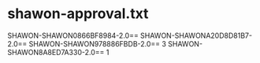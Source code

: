 # shawon-approval.txt
SHAWON-SHAWON0866BF8984-2.0==
SHAWON-SHAWONA20D8D81B7-2.0==
SHAWON-SHAWON978886FBDB-2.0== 3
SHAWON-SHAWON8A8ED7A330-2.0== 1
